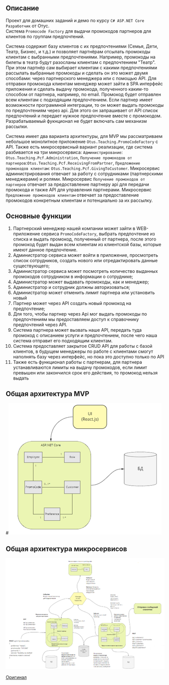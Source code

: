 ## Описание 

Проект для домашних заданий и демо по курсу `C# ASP.NET Core Разработчик` от Отус.  
Cистема `Promocode Factory` для выдачи промокодов партнеров для клиентов по группам предпочтений.

Система содержит базу клиентов с их предпочтениями (Семья, Дети, Театр, Бизнес, и т.д.) и позволяет партнёрам отсылать промокоды клиентам с выбранными предпочтениями. 
Например, промокоды на билеты в театр будут разосланы клиентам с предпочтением "Театр". 
При этом партнёр сам выбирает клиентам с какими предпочтениями рассылать выбранные промокоды и сделать он это может двумя способами: через партнерского менеджера или с помощью API.
Для отправки промокода клиентам менеджер может зайти в SPA интерфейс приложения и сделать выдачу промокода, полученного каким-то способом от партнера, например, по email. Промокод будет отправлен
всем клиентам с подходящим предпочтением.
Если партнер имеет возможности программной интеграции, то он может выдать промокоды по предпочтениям через api. 
Для этого он запрашивает от API список предпочтений и передает нужное предпочтение вместе с промокодом.
Разрабатываемый фукнционал не будет включать сам механизм рассылки.

Система имеет два варианта архитектуры, для MVP мы рассматриваем небольшое монолитное приложение `Otus.Teaching.PromoCodeFactory` c API. Также есть микросервисный вариант реализации, где система разбивается на три микросервиса: `Администрирование`: `Otus.Teaching.Pcf.Administration`, `Получение промокодов от партнеров`:`Otus.Teaching.Pcf.ReceivingFromPartner`, `Предложение промокодов клиентам`: `Otus.Teaching.Pcf.GivingToCustomer`. 
Микросервис администрирования отвечает за работу с сотрудниками (партнерскими менеджерами) и ролями. Микросервис `Получение промокодов от партнеров` отвечает за предоставление партнеру api для передачи промокода и также API для управления партнерами.
Микросервис `Предложение промокодов клиентам` отвечает за предоставление промокодов конкретным клиентам и потенциально за их рассылку.   

## Основные функции
1. Партнерский менеджер нашей компании может зайти в WEB-приложение сервиса `PromoCodeFactory`, выбрать предпочтение из списка и выдать промокод, полученный от партнера, после этого промокод будет выдан всем клиентам из клиентской базы, которые имеют данное предпочтение.
2. Администратор сервиса может войти в приложение, просмотреть список сотрудников, создать нового или отредактировать данные существующего;
3. Администратор сервиса может посмотреть количество выданных промокодов сотрудником в информации о сотруднике;
4. Администратор может выдавать промокоды, как и менеджер;
6. Администратор и сотрудник должны авторизоваться;
7. Администратор может отменить лимит партнера или установить новый
8. Партнер может через API создать новый промокод на предпочтение;
9. Для того, чтобы партнер через Api мог выдать промокоды по предпочтениям мы предоставляем доступ к справочнику предпочтений через API.
10. Система партнера может вызвать наше API, передать туда промокод с описанием услуги и предпочтением, после чего наша система отправит его подходящим клиентам.
11. Система предоставляет закрытое CRUD API для работы с базой клиентов, в будущем менеджеры по работе с клиентами смогут наполнять базу через интерфейс, но пока это доступно только по API
12. Также есть функционал работы с партнерам, для партнера устанавливаются лимиты на выдачу промокодов, если лимит превышен или закончился срок его действия, то промокод нельзя выдать

## Общая архитектура MVP
#![Архитектура](image/Архитектура.PNG)

## Общая архитектура микросервисов
![tempsnip](image/tempsnip.png)

[Оригинал](https://gitlab.com/devgrav/otus.teaching.promocodefactory/-/wikis/home)
